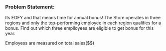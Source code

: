 ### Problem Statement:
Its EOFY and that means time for annual bonus!
The Store operates in three regions and only the 
top-performing employee in each region qualifies for a bonus.
Find out which three emplloyees are eligible to get bonus for this year.

Employess are measured on total sales($$)